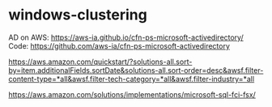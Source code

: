 # windows-clustering

AD on AWS: https://aws-ia.github.io/cfn-ps-microsoft-activedirectory/
Code: https://github.com/aws-ia/cfn-ps-microsoft-activedirectory

https://aws.amazon.com/quickstart/?solutions-all.sort-by=item.additionalFields.sortDate&solutions-all.sort-order=desc&awsf.filter-content-type=*all&awsf.filter-tech-category=*all&awsf.filter-industry=*all

https://aws.amazon.com/solutions/implementations/microsoft-sql-fci-fsx/
